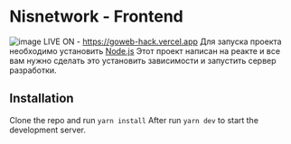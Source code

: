 # Nisnetwork - Frontend
![image](https://github.com/ZhQriks/goweb-hack/assets/49629027/62b07089-408b-4a61-b07f-30663e07b155)
LIVE ON - https://goweb-hack.vercel.app
Для запуска проекта необходимо установить [Node.js](https://nodejs.org/en/download/)
Этот проект написан на реакте и все вам нужно сделать это установить зависимости и запустить сервер разработки.

## Installation

Clone the repo and run `yarn install`
After run `yarn dev` to start the development server.
